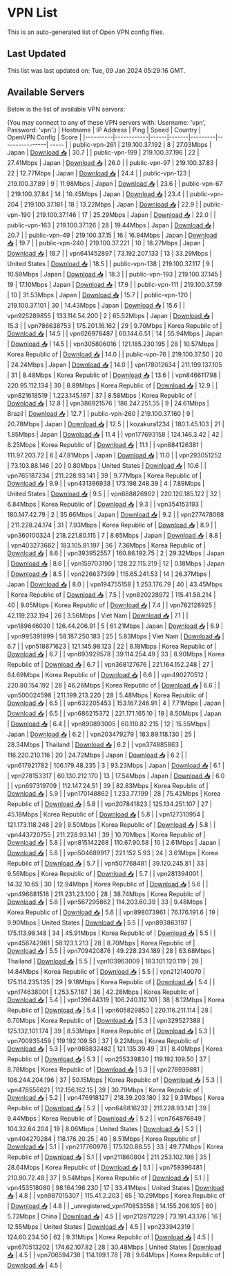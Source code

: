 # VPN List

This is an auto-generated list of Open VPN config files.

## Last Updated

This list was last updated on: Tue, 09 Jan 2024 05:29:16 GMT.

## Available Servers

Below is the list of available VPN servers:

(You may connect to any of these VPN servers with: Username: 'vpn', Password: 'vpn'.)
| Hostname | IP Address | Ping | Speed | Country | OpenVPN Config | Score |
|----------|------------|------|-------|---------|----------------| ----- |
| public-vpn-261 | 219.100.37.192 | 8 | 27.03Mbps | Japan | [Download 📥](./configs/server_0_JP.ovpn) | 30.7 |
| public-vpn-199 | 219.100.37.196 | 22 | 27.41Mbps | Japan | [Download 📥](./configs/server_1_JP.ovpn) | 26.0 |
| public-vpn-97 | 219.100.37.83 | 22 | 12.77Mbps | Japan | [Download 📥](./configs/server_2_JP.ovpn) | 24.4 |
| public-vpn-123 | 219.100.37.89 | 9 | 11.98Mbps | Japan | [Download 📥](./configs/server_3_JP.ovpn) | 23.6 |
| public-vpn-67 | 219.100.37.84 | 14 | 10.45Mbps | Japan | [Download 📥](./configs/server_4_JP.ovpn) | 23.4 |
| public-vpn-204 | 219.100.37.181 | 18 | 13.22Mbps | Japan | [Download 📥](./configs/server_5_JP.ovpn) | 22.9 |
| public-vpn-190 | 219.100.37.146 | 17 | 25.29Mbps | Japan | [Download 📥](./configs/server_6_JP.ovpn) | 22.0 |
| public-vpn-163 | 219.100.37.126 | 28 | 19.44Mbps | Japan | [Download 📥](./configs/server_7_JP.ovpn) | 20.7 |
| public-vpn-49 | 219.100.37.15 | 16 | 16.94Mbps | Japan | [Download 📥](./configs/server_8_JP.ovpn) | 19.7 |
| public-vpn-240 | 219.100.37.221 | 10 | 18.27Mbps | Japan | [Download 📥](./configs/server_9_JP.ovpn) | 18.7 |
| vpn641452897 | 73.192.207.133 | 13 | 33.29Mbps | United States | [Download 📥](./configs/server_10_US.ovpn) | 18.5 |
| public-vpn-138 | 219.100.37.117 | 9 | 10.59Mbps | Japan | [Download 📥](./configs/server_11_JP.ovpn) | 18.3 |
| public-vpn-193 | 219.100.37.145 | 19 | 17.10Mbps | Japan | [Download 📥](./configs/server_12_JP.ovpn) | 17.9 |
| public-vpn-111 | 219.100.37.59 | 10 | 31.53Mbps | Japan | [Download 📥](./configs/server_13_JP.ovpn) | 15.7 |
| public-vpn-120 | 219.100.37.101 | 30 | 14.43Mbps | Japan | [Download 📥](./configs/server_14_JP.ovpn) | 15.6 |
| vpn925289855 | 133.114.54.200 | 2 | 65.52Mbps | Japan | [Download 📥](./configs/server_15_JP.ovpn) | 15.3 |
| vpn786638753 | 175.201.16.162 | 29 | 9.70Mbps | Korea Republic of | [Download 📥](./configs/server_16_KR.ovpn) | 14.5 |
| vpn626978487 | 60.144.6.51 | 14 | 55.94Mbps | Japan | [Download 📥](./configs/server_17_JP.ovpn) | 14.5 |
| vpn305806016 | 121.185.230.195 | 28 | 10.57Mbps | Korea Republic of | [Download 📥](./configs/server_18_KR.ovpn) | 14.0 |
| public-vpn-76 | 219.100.37.50 | 20 | 24.24Mbps | Japan | [Download 📥](./configs/server_19_JP.ovpn) | 14.0 |
| vpn178012634 | 211.199.137.105 | 31 | 8.48Mbps | Korea Republic of | [Download 📥](./configs/server_20_KR.ovpn) | 13.6 |
| vpn846611798 | 220.95.112.134 | 30 | 8.89Mbps | Korea Republic of | [Download 📥](./configs/server_21_KR.ovpn) | 12.9 |
| vpn821618519 | 1.223.145.197 | 37 | 8.58Mbps | Korea Republic of | [Download 📥](./configs/server_22_KR.ovpn) | 12.8 |
| vpn386921576 | 186.247.251.35 | 9 | 24.61Mbps | Brazil | [Download 📥](./configs/server_23_BR.ovpn) | 12.7 |
| public-vpn-260 | 219.100.37.160 | 9 | 20.78Mbps | Japan | [Download 📥](./configs/server_24_JP.ovpn) | 12.5 |
| kozakura1234 | 180.1.45.103 | 21 | 1.85Mbps | Japan | [Download 📥](./configs/server_25_JP.ovpn) | 11.4 |
| vpn177693158 | 124.146.3.42 | 42 | 8.25Mbps | Korea Republic of | [Download 📥](./configs/server_26_KR.ovpn) | 11.1 |
| vpn884126381 | 111.97.203.72 | 6 | 47.81Mbps | Japan | [Download 📥](./configs/server_27_JP.ovpn) | 11.0 |
| vpn293051252 | 73.103.88.146 | 20 | 0.80Mbps | United States | [Download 📥](./configs/server_28_US.ovpn) | 10.6 |
| vpn765187234 | 211.228.93.141 | 39 | 9.77Mbps | Korea Republic of | [Download 📥](./configs/server_29_KR.ovpn) | 9.9 |
| vpn431396938 | 173.198.248.39 | 4 | 7.89Mbps | United States | [Download 📥](./configs/server_30_US.ovpn) | 9.5 |
| vpn688826902 | 220.120.185.122 | 32 | 6.84Mbps | Korea Republic of | [Download 📥](./configs/server_31_KR.ovpn) | 9.3 |
| vpn354153193 | 180.147.42.79 | 2 | 35.66Mbps | Japan | [Download 📥](./configs/server_32_JP.ovpn) | 9.2 |
| vpn277478068 | 211.228.24.174 | 31 | 7.93Mbps | Korea Republic of | [Download 📥](./configs/server_33_KR.ovpn) | 8.9 |
| vpn360100324 | 218.221.80.115 | 7 | 8.65Mbps | Japan | [Download 📥](./configs/server_34_JP.ovpn) | 8.8 |
| vpn403273662 | 183.105.91.197 | 36 | 7.36Mbps | Korea Republic of | [Download 📥](./configs/server_35_KR.ovpn) | 8.6 |
| vpn393952557 | 160.86.192.75 | 2 | 29.32Mbps | Japan | [Download 📥](./configs/server_36_JP.ovpn) | 8.6 |
| vpn159703190 | 128.22.115.219 | 12 | 0.18Mbps | Japan | [Download 📥](./configs/server_37_JP.ovpn) | 8.5 |
| vpn226637399 | 115.65.241.53 | 14 | 26.37Mbps | Japan | [Download 📥](./configs/server_38_JP.ovpn) | 8.0 |
| vpn194755158 | 1.253.176.79 | 40 | 43.45Mbps | Korea Republic of | [Download 📥](./configs/server_39_KR.ovpn) | 7.5 |
| vpn820228972 | 115.41.58.214 | 40 | 9.05Mbps | Korea Republic of | [Download 📥](./configs/server_40_KR.ovpn) | 7.4 |
| vpn782128925 | 42.119.232.194 | 26 | 3.56Mbps | Viet Nam | [Download 📥](./configs/server_41_VN.ovpn) | 7.1 |
| vpn189646030 | 126.44.206.91 | 5 | 61.21Mbps | Japan | [Download 📥](./configs/server_42_JP.ovpn) | 6.9 |
| vpn995391899 | 58.187.250.183 | 25 | 5.83Mbps | Viet Nam | [Download 📥](./configs/server_43_VN.ovpn) | 6.7 |
| vpn518871623 | 121.145.98.123 | 22 | 8.18Mbps | Korea Republic of | [Download 📥](./configs/server_44_KR.ovpn) | 6.7 |
| vpn693929578 | 39.114.254.49 | 33 | 8.90Mbps | Korea Republic of | [Download 📥](./configs/server_45_KR.ovpn) | 6.7 |
| vpn368127676 | 221.164.152.248 | 27 | 64.69Mbps | Korea Republic of | [Download 📥](./configs/server_46_KR.ovpn) | 6.6 |
| vpn490270512 | 220.80.154.192 | 28 | 46.26Mbps | Korea Republic of | [Download 📥](./configs/server_47_KR.ovpn) | 6.6 |
| vpn500024598 | 211.199.213.220 | 28 | 5.48Mbps | Korea Republic of | [Download 📥](./configs/server_48_KR.ovpn) | 6.5 |
| vpn632205453 | 153.167.246.91 | 4 | 7.71Mbps | Japan | [Download 📥](./configs/server_49_JP.ovpn) | 6.5 |
| vpn686215372 | 221.171.165.10 | 18 | 8.50Mbps | Japan | [Download 📥](./configs/server_50_JP.ovpn) | 6.4 |
| vpn890893005 | 60.110.82.215 | 12 | 15.55Mbps | Japan | [Download 📥](./configs/server_51_JP.ovpn) | 6.2 |
| vpn203479279 | 183.89.118.130 | 25 | 28.34Mbps | Thailand | [Download 📥](./configs/server_52_TH.ovpn) | 6.2 |
| vpn374885863 | 116.220.210.116 | 20 | 24.72Mbps | Japan | [Download 📥](./configs/server_53_JP.ovpn) | 6.2 |
| vpn617921782 | 106.179.48.235 | 3 | 93.23Mbps | Japan | [Download 📥](./configs/server_54_JP.ovpn) | 6.1 |
| vpn278153317 | 60.130.212.170 | 13 | 17.54Mbps | Japan | [Download 📥](./configs/server_55_JP.ovpn) | 6.0 |
| vpn697319709 | 112.147.24.51 | 39 | 82.83Mbps | Korea Republic of | [Download 📥](./configs/server_56_KR.ovpn) | 5.9 |
| vpn170148862 | 1.233.77.199 | 28 | 75.42Mbps | Korea Republic of | [Download 📥](./configs/server_57_KR.ovpn) | 5.8 |
| vpn207841823 | 125.134.251.107 | 27 | 45.18Mbps | Korea Republic of | [Download 📥](./configs/server_58_KR.ovpn) | 5.8 |
| vpn127310954 | 121.173.118.248 | 29 | 9.50Mbps | Korea Republic of | [Download 📥](./configs/server_59_KR.ovpn) | 5.8 |
| vpn443720755 | 211.228.93.141 | 39 | 10.70Mbps | Korea Republic of | [Download 📥](./configs/server_60_KR.ovpn) | 5.8 |
| vpn815142268 | 110.67.90.58 | 10 | 2.61Mbps | Japan | [Download 📥](./configs/server_61_JP.ovpn) | 5.8 |
| vpn504689917 | 221.152.5.93 | 24 | 3.61Mbps | Korea Republic of | [Download 📥](./configs/server_62_KR.ovpn) | 5.7 |
| vpn507768481 | 39.120.245.81 | 33 | 9.56Mbps | Korea Republic of | [Download 📥](./configs/server_63_KR.ovpn) | 5.7 |
| vpn281394001 | 14.32.10.65 | 30 | 12.94Mbps | Korea Republic of | [Download 📥](./configs/server_64_KR.ovpn) | 5.6 |
| vpn496681518 | 211.231.23.100 | 28 | 38.74Mbps | Korea Republic of | [Download 📥](./configs/server_65_KR.ovpn) | 5.6 |
| vpn567295862 | 114.203.60.39 | 33 | 9.48Mbps | Korea Republic of | [Download 📥](./configs/server_66_KR.ovpn) | 5.6 |
| vpn898073961 | 76.176.191.6 | 19 | 9.90Mbps | United States | [Download 📥](./configs/server_67_US.ovpn) | 5.5 |
| vpn893863197 | 175.113.98.148 | 34 | 45.91Mbps | Korea Republic of | [Download 📥](./configs/server_68_KR.ovpn) | 5.5 |
| vpn458742981 | 58.123.1.213 | 28 | 8.70Mbps | Korea Republic of | [Download 📥](./configs/server_69_KR.ovpn) | 5.5 |
| vpn709420876 | 49.228.234.189 | 28 | 63.68Mbps | Thailand | [Download 📥](./configs/server_70_TH.ovpn) | 5.5 |
| vpn103963009 | 183.101.120.119 | 28 | 14.84Mbps | Korea Republic of | [Download 📥](./configs/server_71_KR.ovpn) | 5.5 |
| vpn212140070 | 175.114.235.135 | 29 | 9.18Mbps | Korea Republic of | [Download 📥](./configs/server_72_KR.ovpn) | 5.4 |
| vpn174638001 | 1.253.57.187 | 36 | 42.28Mbps | Korea Republic of | [Download 📥](./configs/server_73_KR.ovpn) | 5.4 |
| vpn139644319 | 106.240.112.101 | 38 | 8.12Mbps | Korea Republic of | [Download 📥](./configs/server_74_KR.ovpn) | 5.4 |
| vpn605829850 | 220.116.211.114 | 28 | 6.70Mbps | Korea Republic of | [Download 📥](./configs/server_75_KR.ovpn) | 5.3 |
| vpn329527388 | 125.132.101.174 | 39 | 8.53Mbps | Korea Republic of | [Download 📥](./configs/server_76_KR.ovpn) | 5.3 |
| vpn700935459 | 119.192.109.50 | 37 | 9.22Mbps | Korea Republic of | [Download 📥](./configs/server_77_KR.ovpn) | 5.3 |
| vpn988832482 | 121.135.39.49 | 31 | 8.40Mbps | Korea Republic of | [Download 📥](./configs/server_78_KR.ovpn) | 5.3 |
| vpn255339830 | 119.192.109.50 | 37 | 8.78Mbps | Korea Republic of | [Download 📥](./configs/server_79_KR.ovpn) | 5.3 |
| vpn278939881 | 106.244.204.196 | 37 | 50.15Mbps | Korea Republic of | [Download 📥](./configs/server_80_KR.ovpn) | 5.3 |
| vpn476556621 | 112.156.162.15 | 39 | 30.79Mbps | Korea Republic of | [Download 📥](./configs/server_81_KR.ovpn) | 5.2 |
| vpn476918127 | 218.39.203.180 | 32 | 9.31Mbps | Korea Republic of | [Download 📥](./configs/server_82_KR.ovpn) | 5.2 |
| vpn648816232 | 211.228.93.141 | 39 | 9.44Mbps | Korea Republic of | [Download 📥](./configs/server_83_KR.ovpn) | 5.2 |
| vpn764876849 | 104.32.64.204 | 19 | 8.06Mbps | United States | [Download 📥](./configs/server_84_US.ovpn) | 5.2 |
| vpn404270284 | 118.176.20.25 | 40 | 8.51Mbps | Korea Republic of | [Download 📥](./configs/server_85_KR.ovpn) | 5.1 |
| vpn217760976 | 175.120.88.55 | 33 | 49.77Mbps | Korea Republic of | [Download 📥](./configs/server_86_KR.ovpn) | 5.1 |
| vpn211860804 | 211.253.102.196 | 35 | 28.64Mbps | Korea Republic of | [Download 📥](./configs/server_87_KR.ovpn) | 5.1 |
| vpn759396481 | 210.90.72.48 | 37 | 9.54Mbps | Korea Republic of | [Download 📥](./configs/server_88_KR.ovpn) | 5.1 |
| vpn453518080 | 98.164.196.230 | 17 | 33.41Mbps | United States | [Download 📥](./configs/server_89_US.ovpn) | 4.8 |
| vpn987015307 | 115.41.2.203 | 65 | 10.29Mbps | Korea Republic of | [Download 📥](./configs/server_90_KR.ovpn) | 4.8 |
| _unregistered_vpn170853558 | 14.155.206.105 | 60 | 5.72Mbps | China | [Download 📥](./configs/server_91_CN.ovpn) | 4.5 |
| vpn212871229 | 73.191.43.176 | 16 | 12.55Mbps | United States | [Download 📥](./configs/server_92_US.ovpn) | 4.5 |
| vpn233942319 | 124.60.234.50 | 62 | 9.31Mbps | Korea Republic of | [Download 📥](./configs/server_93_KR.ovpn) | 4.5 |
| vpn670513202 | 174.62.107.82 | 28 | 30.48Mbps | United States | [Download 📥](./configs/server_94_US.ovpn) | 4.5 |
| vpn706594738 | 114.199.1.78 | 78 | 9.64Mbps | Korea Republic of | [Download 📥](./configs/server_95_KR.ovpn) | 4.5 |
